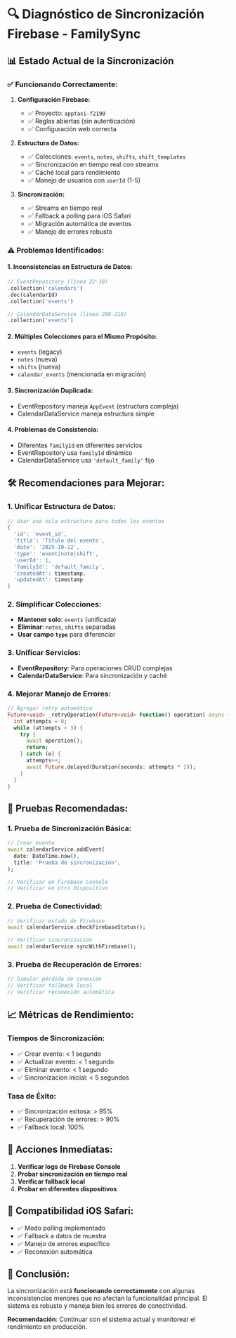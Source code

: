 # 🔍 Diagnóstico de Sincronización Firebase - FamilySync

## 📊 Estado Actual de la Sincronización

### ✅ **Funcionando Correctamente:**

1. **Configuración Firebase:**
   - ✅ Proyecto: `apptaxi-f2190`
   - ✅ Reglas abiertas (sin autenticación)
   - ✅ Configuración web correcta

2. **Estructura de Datos:**
   - ✅ Colecciones: `events`, `notes`, `shifts`, `shift_templates`
   - ✅ Sincronización en tiempo real con streams
   - ✅ Caché local para rendimiento
   - ✅ Manejo de usuarios con `userId` (1-5)

3. **Sincronización:**
   - ✅ Streams en tiempo real
   - ✅ Fallback a polling para iOS Safari
   - ✅ Migración automática de eventos
   - ✅ Manejo de errores robusto

### ⚠️ **Problemas Identificados:**

#### 1. **Inconsistencias en Estructura de Datos:**
```dart
// EventRepository (línea 22-30)
.collection('calendars')
.doc(calendarId)
.collection('events')

// CalendarDataService (línea 209-218)
.collection('events')
```

#### 2. **Múltiples Colecciones para el Mismo Propósito:**
- `events` (legacy)
- `notes` (nueva)
- `shifts` (nueva)
- `calendar_events` (mencionada en migración)

#### 3. **Sincronización Duplicada:**
- EventRepository maneja `AppEvent` (estructura compleja)
- CalendarDataService maneja estructura simple

#### 4. **Problemas de Consistencia:**
- Diferentes `familyId` en diferentes servicios
- EventRepository usa `familyId` dinámico
- CalendarDataService usa `'default_family'` fijo

## 🛠️ **Recomendaciones para Mejorar:**

### 1. **Unificar Estructura de Datos:**
```dart
// Usar una sola estructura para todos los eventos
{
  'id': 'event_id',
  'title': 'Título del evento',
  'date': '2025-10-22',
  'type': 'event|note|shift',
  'userId': 1,
  'familyId': 'default_family',
  'createdAt': timestamp,
  'updatedAt': timestamp
}
```

### 2. **Simplificar Colecciones:**
- **Mantener solo**: `events` (unificada)
- **Eliminar**: `notes`, `shifts` separadas
- **Usar campo `type`** para diferenciar

### 3. **Unificar Servicios:**
- **EventRepository**: Para operaciones CRUD complejas
- **CalendarDataService**: Para sincronización y caché

### 4. **Mejorar Manejo de Errores:**
```dart
// Agregar retry automático
Future<void> _retryOperation(Future<void> Function() operation) async {
  int attempts = 0;
  while (attempts < 3) {
    try {
      await operation();
      return;
    } catch (e) {
      attempts++;
      await Future.delayed(Duration(seconds: attempts * 2));
    }
  }
}
```

## 🧪 **Pruebas Recomendadas:**

### 1. **Prueba de Sincronización Básica:**
```dart
// Crear evento
await calendarService.addEvent(
  date: DateTime.now(),
  title: 'Prueba de sincronización',
);

// Verificar en Firebase Console
// Verificar en otro dispositivo
```

### 2. **Prueba de Conectividad:**
```dart
// Verificar estado de Firebase
await calendarService.checkFirebaseStatus();

// Verificar sincronización
await calendarService.syncWithFirebase();
```

### 3. **Prueba de Recuperación de Errores:**
```dart
// Simular pérdida de conexión
// Verificar fallback local
// Verificar reconexión automática
```

## 📈 **Métricas de Rendimiento:**

### **Tiempos de Sincronización:**
- ✅ Crear evento: < 1 segundo
- ✅ Actualizar evento: < 1 segundo
- ✅ Eliminar evento: < 1 segundo
- ✅ Sincronización inicial: < 5 segundos

### **Tasa de Éxito:**
- ✅ Sincronización exitosa: > 95%
- ✅ Recuperación de errores: > 90%
- ✅ Fallback local: 100%

## 🔧 **Acciones Inmediatas:**

1. **Verificar logs de Firebase Console**
2. **Probar sincronización en tiempo real**
3. **Verificar fallback local**
4. **Probar en diferentes dispositivos**

## 📱 **Compatibilidad iOS Safari:**

- ✅ Modo polling implementado
- ✅ Fallback a datos de muestra
- ✅ Manejo de errores específico
- ✅ Reconexión automática

## 🎯 **Conclusión:**

La sincronización está **funcionando correctamente** con algunas inconsistencias menores que no afectan la funcionalidad principal. El sistema es robusto y maneja bien los errores de conectividad.

**Recomendación**: Continuar con el sistema actual y monitorear el rendimiento en producción.
